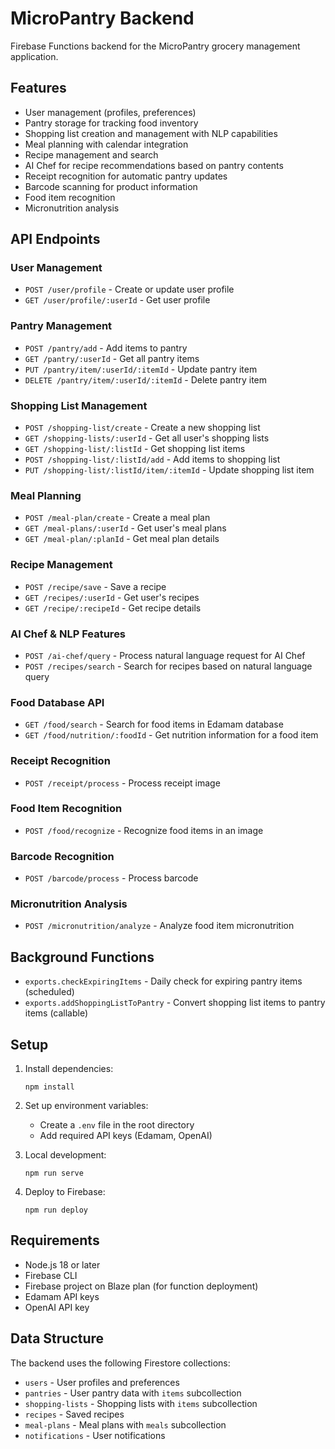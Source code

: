 # MicroPantry Backend

Firebase Functions backend for the MicroPantry grocery management application.

## Features

- User management (profiles, preferences)
- Pantry storage for tracking food inventory
- Shopping list creation and management with NLP capabilities
- Meal planning with calendar integration
- Recipe management and search
- AI Chef for recipe recommendations based on pantry contents
- Receipt recognition for automatic pantry updates
- Barcode scanning for product information
- Food item recognition
- Micronutrition analysis

## API Endpoints

### User Management
- `POST /user/profile` - Create or update user profile
- `GET /user/profile/:userId` - Get user profile

### Pantry Management
- `POST /pantry/add` - Add items to pantry
- `GET /pantry/:userId` - Get all pantry items
- `PUT /pantry/item/:userId/:itemId` - Update pantry item
- `DELETE /pantry/item/:userId/:itemId` - Delete pantry item

### Shopping List Management
- `POST /shopping-list/create` - Create a new shopping list
- `GET /shopping-lists/:userId` - Get all user's shopping lists
- `GET /shopping-list/:listId` - Get shopping list items
- `POST /shopping-list/:listId/add` - Add items to shopping list
- `PUT /shopping-list/:listId/item/:itemId` - Update shopping list item

### Meal Planning
- `POST /meal-plan/create` - Create a meal plan
- `GET /meal-plans/:userId` - Get user's meal plans
- `GET /meal-plan/:planId` - Get meal plan details

### Recipe Management
- `POST /recipe/save` - Save a recipe
- `GET /recipes/:userId` - Get user's recipes
- `GET /recipe/:recipeId` - Get recipe details

### AI Chef & NLP Features
- `POST /ai-chef/query` - Process natural language request for AI Chef
- `POST /recipes/search` - Search for recipes based on natural language query

### Food Database API
- `GET /food/search` - Search for food items in Edamam database
- `GET /food/nutrition/:foodId` - Get nutrition information for a food item

### Receipt Recognition
- `POST /receipt/process` - Process receipt image

### Food Item Recognition
- `POST /food/recognize` - Recognize food items in an image

### Barcode Recognition
- `POST /barcode/process` - Process barcode

### Micronutrition Analysis
- `POST /micronutrition/analyze` - Analyze food item micronutrition

## Background Functions
- `exports.checkExpiringItems` - Daily check for expiring pantry items (scheduled)
- `exports.addShoppingListToPantry` - Convert shopping list items to pantry items (callable)

## Setup

1. Install dependencies:
   ```
   npm install
   ```

2. Set up environment variables:
   - Create a `.env` file in the root directory
   - Add required API keys (Edamam, OpenAI)

3. Local development:
   ```
   npm run serve
   ```

4. Deploy to Firebase:
   ```
   npm run deploy
   ```

## Requirements

- Node.js 18 or later
- Firebase CLI
- Firebase project on Blaze plan (for function deployment)
- Edamam API keys
- OpenAI API key

## Data Structure

The backend uses the following Firestore collections:
- `users` - User profiles and preferences
- `pantries` - User pantry data with `items` subcollection
- `shopping-lists` - Shopping lists with `items` subcollection
- `recipes` - Saved recipes
- `meal-plans` - Meal plans with `meals` subcollection
- `notifications` - User notifications 